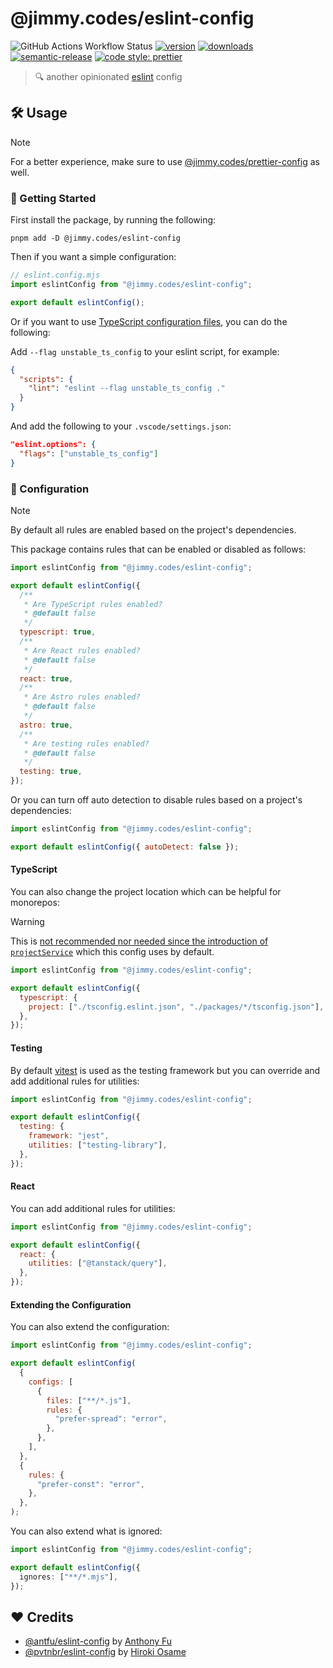 # @jimmy.codes/eslint-config

![GitHub Actions Workflow Status](https://img.shields.io/github/actions/workflow/status/jimmy-guzman/eslint-config/cd.yml?style=flat-square&logo=github-actions)
[![version](https://img.shields.io/npm/v/@jimmy.codes/eslint-config.svg?logo=npm&style=flat-square)](https://www.npmjs.com/package/@jimmy.codes/eslint-config)
[![downloads](https://img.shields.io/npm/dm/@jimmy.codes/eslint-config.svg?logo=npm&style=flat-square)](http://www.npmtrends.com/@jimmy.codes/eslint-config)
[![semantic-release](https://img.shields.io/badge/%20%20%F0%9F%93%A6%F0%9F%9A%80-semantic--release-e10079.svg?style=flat-square)](https://semantic-release.gitbook.io/semantic-release)
[![code style: prettier](https://img.shields.io/badge/code_style-prettier-ff69b4.svg?style=flat-square&logo=prettier)](https://github.com/prettier/prettier)

> 🔍 another opinionated [eslint](https://eslint.org) config

## 🛠️ Usage

> [!NOTE]
> For a better experience, make sure to use [@jimmy.codes/prettier-config](https://github.com/jimmy-guzman/prettier-config) as well.

### 🔨 Getting Started

First install the package, by running the following:

```
pnpm add -D @jimmy.codes/eslint-config
```

Then if you want a simple configuration:

```js
// eslint.config.mjs
import eslintConfig from "@jimmy.codes/eslint-config";

export default eslintConfig();
```

Or if you want to use [TypeScript configuration files](https://eslint.org/docs/latest/use/configure/configuration-files#typescript-configuration-files), you can do the following:

Add `--flag unstable_ts_config` to your eslint script, for example:

```json
{
  "scripts": {
    "lint": "eslint --flag unstable_ts_config ."
  }
}
```

And add the following to your `.vscode/settings.json`:

```json
"eslint.options": {
  "flags": ["unstable_ts_config"]
}
```

### 🔧 Configuration

> [!NOTE]
> By default all rules are enabled based on the project's dependencies.

This package contains rules that can be enabled or disabled as follows:

```js
import eslintConfig from "@jimmy.codes/eslint-config";

export default eslintConfig({
  /**
   * Are TypeScript rules enabled?
   * @default false
   */
  typescript: true,
  /**
   * Are React rules enabled?
   * @default false
   */
  react: true,
  /**
   * Are Astro rules enabled?
   * @default false
   */
  astro: true,
  /**
   * Are testing rules enabled?
   * @default false
   */
  testing: true,
});
```

Or you can turn off auto detection to disable rules based on a project's dependencies:

```js
import eslintConfig from "@jimmy.codes/eslint-config";

export default eslintConfig({ autoDetect: false });
```

#### TypeScript

You can also change the project location which can be helpful for monorepos:

> [!WARNING]
> This is [not recommended nor needed since the introduction of `projectService`](https://typescript-eslint.io/getting-started/typed-linting#can-i-customize-the-tsconfig-used-for-typed-linting) which this config uses by default.

```js
import eslintConfig from "@jimmy.codes/eslint-config";

export default eslintConfig({
  typescript: {
    project: ["./tsconfig.eslint.json", "./packages/*/tsconfig.json"],
  },
});
```

#### Testing

By default [vitest](https://vitest.dev) is used as the testing framework but you can override and add additional rules for utilities:

```js
import eslintConfig from "@jimmy.codes/eslint-config";

export default eslintConfig({
  testing: {
    framework: "jest",
    utilities: ["testing-library"],
  },
});
```

#### React

You can add additional rules for utilities:

```js
import eslintConfig from "@jimmy.codes/eslint-config";

export default eslintConfig({
  react: {
    utilities: ["@tanstack/query"],
  },
});
```

#### Extending the Configuration

You can also extend the configuration:

```js
import eslintConfig from "@jimmy.codes/eslint-config";

export default eslintConfig(
  {
    configs: [
      {
        files: ["**/*.js"],
        rules: {
          "prefer-spread": "error",
        },
      },
    ],
  },
  {
    rules: {
      "prefer-const": "error",
    },
  },
);
```

You can also extend what is ignored:

```ts
import eslintConfig from "@jimmy.codes/eslint-config";

export default eslintConfig({
  ignores: ["**/*.mjs"],
});
```

## ❤️ Credits

- [@antfu/eslint-config](https://github.com/antfu/eslint-config) by [Anthony Fu](https://antfu.me)
- [@pvtnbr/eslint-config](https://github.com/privatenumber/eslint-config) by [Hiroki Osame](https://hirok.io/)
